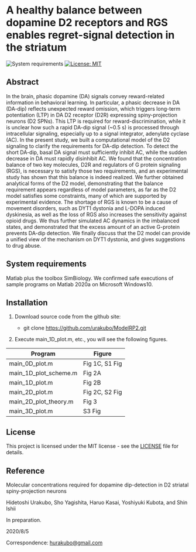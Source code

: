# A healthy balance between dopamine D2 receptors and RGS enables regret-signal detection in the striatum

![System requirements](https://img.shields.io/badge/platform-matlab2020a%20or%20newer-green.svg)
[![License: MIT](https://img.shields.io/badge/License-MIT-blue.svg)](https://opensource.org/licenses/MIT)

## Abstract
In the brain, phasic dopamine (DA) signals convey reward-related information in behavioral learning. In particular, a phasic decrease in DA (DA-dip) reflects unexpected reward omission, which triggers long-term potentiation (LTP) in DA D2 receptor (D2R) expressing spiny-projection neurons (D2 SPNs). This LTP is required for reward-discrimination, while it is unclear how such a rapid DA-dip signal (~0.5 s) is processed through intracellular signaling, especially up to a signal integrator, adenylate cyclase (AC). In the present study, we built a computational model of the D2 signaling to clarify the requirements for DA-dip detection. To detect the short DA-dip, basal DA signal must sufficiently inhibit AC, while the sudden decrease in DA must rapidly disinhibit AC. We found that the concentration balance of two key molecules, D2R and regulators of G protein signaling (RGS), is necessary to satisfy those two requirements, and an experimental study has shown that this balance is indeed realized. We further obtained analytical forms of the D2 model, demonstrating that the balance requirement appears regardless of model parameters, as far as the D2 model satisfies some constraints, many of which are supported by experimental evidence. The shortage of RGS is known to be a cause of movement disorders, such as DYT1 dystonia and L-DOPA induced dyskinesia, as well as the loss of RGS also increases the sensitivity against opioid drugs. We thus further simulated AC dynamics in the imbalanced states, and demonstrated that the excess amount of an active G-protein prevents DA-dip detection. We finally discuss that the D2 model can provide a unified view of the mechanism on DYT1 dystonia, and gives suggestions to drug abuse.

## System requirements

Matlab plus the toolbox SimBiology. We confirmed safe executions of sample programs on Matlab 2020a on Microsoft Windows10.

## Installation

1. Download source code from the github site:

	- git clone https://github.com/urakubo/ModelRP2.git

2. Execute main_1D_plot.m, etc., you will see the following figures.

| Program | Figure |
| ------------- | ------------- |
| main_0D_plot.m | Fig 1C, S1 Fig |
| main_1D_plot_scheme.m | Fig 2A |
| main_1D_plot.m | Fig 2B |
| main_2D_plot.m | Fig 2C, S2 Fig |
| main_2D_plot_theory.m | Fig 3 |
| main_3D_plot.m |S3 Fig |

## License

This project is licensed under the MIT license - see the [LICENSE](LICENSE) file for details.

## Reference
Molecular concentrations required for dopamine dip-detection in D2 striatal spiny-projection neurons

Hidetoshi Urakubo, Sho Yagishita, Haruo Kasai, Yoshiyuki Kubota, and Shin Ishii

In preparation.

2020/8/5

Correspondence: hurakubo@gmail.com
